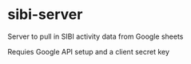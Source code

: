 # sibi-server
Server to pull in SIBI activity data from Google sheets


Requies Google API setup and a client secret key